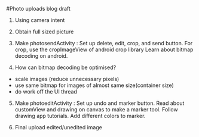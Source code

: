 #Photo uploads blog draft

1. Using camera intent
2. Obtain full sized picture
3. Make photosendActivity : 
Set up delete, edit, crop, and send button.
For crop, use the cropImageView of android crop library
Learn about bitmap decoding on android. 

4. How can bitmap decoding be optimised?
  * scale images (reduce unnecessary pixels)
  * use same bitmap for images of almost same size(container size)
  * do work off the UI thread
  
5. Make photoeditActivity : 
Set up undo and marker button.
Read about customView and drawing on canvas to make a marker tool.
Follow drawing app tutorials.
Add different colors to marker.

6. Final upload edited/unedited image
